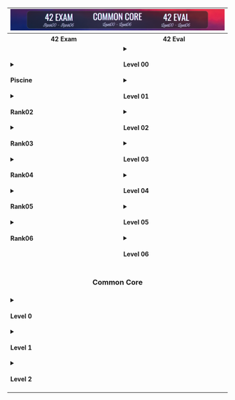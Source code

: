 <table>
  <!-- Ligne 1 : Image en haut sur 2 colonnes -->
  <tr>
    <td colspan="2" style="text-align: center;">
      <img src="images/42.png" alt="42" style="border: none;">
    </td>
  </tr>
  <!-- Ligne 2 : Titres des colonnes -->
  <tr>
    <th style="text-align: center;">42 Exam</th>
    <th style="text-align: center;">42 Eval</th>
  </tr>
  <!-- Ligne 3 : Menus déroulants pour chaque colonne -->
  <tr>
    <!-- Colonne de gauche : 42 Exam (menus) -->
    <td>
      <details>
        <summary><h4>Piscine</h4></summary>
        <a href="lien ici"><img src="images/piscine.png" alt="Piscine" style="border: none;"></a>
      </details>
      <details>
        <summary><h4>Rank02</h4></summary>
        <a href="https://github.com/users/MatthieuGillieron/projects/4/views/1"><img src="images/rank02.png" alt="Rank02" style="border: none;"></a>
      </details>
      <details>
        <summary><h4>Rank03</h4></summary>
        <a href="lien ici"><img src="images/rank03.png" alt="Rank03" style="border: none;"></a>
      </details>
      <details>
        <summary><h4>Rank04</h4></summary>
        <a href="lien ici"><img src="images/rank04.png" alt="Rank04" style="border: none;"></a>
      </details>
      <details>
        <summary><h4>Rank05</h4></summary>
        <a href="lien ici"><img src="images/rank05.png" alt="Rank05" style="border: none;"></a>
      </details>
      <details>
        <summary><h4>Rank06</h4></summary>
        <a href="lien ici"><img src="images/rank06.png" alt="Rank06" style="border: none;"></a>
      </details>
    </td>
    <!-- Colonne de droite : 42 Eval (menus Level) -->
    <td>
      <details>
        <summary><h4>Level 00</h4></summary>
        [Lien à venir]
      </details>
      <details>
        <summary><h4>Level 01</h4></summary>
        [Lien à venir]
      </details>
      <details>
        <summary><h4>Level 02</h4></summary>
        [Lien à venir]
      </details>
      <details>
        <summary><h4>Level 03</h4></summary>
        [Lien à venir]
      </details>
      <details>
        <summary><h4>Level 04</h4></summary>
        [Lien à venir]
      </details>
      <details>
        <summary><h4>Level 05</h4></summary>
        [Lien à venir]
      </details>
      <details>
        <summary><h4>Level 06</h4></summary>
        [Lien à venir]
      </details>
    </td>
  </tr>
  <!-- Ligne 4 : Titre Common Core centré sur 2 colonnes -->
  <tr>
    <td colspan="2" style="text-align: center;">
      <h3>Common Core</h3>
    </td>
  </tr>
  <!-- Ligne 5 : Ancien menu déroulant (votre tableau) dans une seule cellule -->
  <tr>
    <td colspan="2">
      <div markdown="1">
<details>
<summary><h4>Level 0</h4></summary>

| <a href="https://github.com/MatthieuGillieron/libft"><img src="images/libft.png" alt="Libft" style="border: none;"></a> |
|:-----------------------------------:|
</details>

<details>
<summary><h4>Level 1</h4></summary>

| [![Ft_printf](images/ft_printf.png)](https://github.com/MatthieuGillieron/ft_printf) | [![Get_Next_Line](images/gnl.png)](https://github.com/MatthieuGillieron/get_next_line) | [![Born2beroot](images/b2r.png)](https://github.com/MatthieuGillieron/born2beroot) |
|:-----------------------------------:|:--------------------------------------:|:---------------------------------------:|
</details>

<details>
<summary><h4>Level 2</h4></summary>

| [![So_Long](images/so_long.png)](https://github.com/MatthieuGillieron/ft_printf) | [![Minitalk](images/mini.png)](https://github.com/MatthieuGillieron/minitalk) | [![Push_Swap](images/push.png)](https://github.com/MatthieuGillieron/push_swap) |
|:-----------------------------------:|:--------------------------------------:|:---------------------------------------:|
</details>
      </div>
    </td>
  </tr>
</table>
